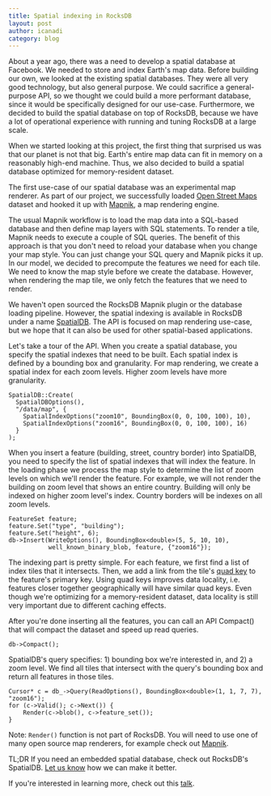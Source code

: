 ```yaml
---
title: Spatial indexing in RocksDB
layout: post
author: icanadi
category: blog
---
```


About a year ago, there was a need to develop a spatial database at Facebook. We needed to store and index Earth's map data. Before building our own, we looked at the existing spatial databases. They were all very good technology, but also general purpose. We could sacrifice a general-purpose API, so we thought we could build a more performant database, since it would be specifically designed for our use-case. Furthermore, we decided to build the spatial database on top of RocksDB, because we have a lot of operational experience with running and tuning RocksDB at a large scale.

When we started looking at this project, the first thing that surprised us was that our planet is not that big. Earth's entire map data can fit in memory on a reasonably high-end machine. Thus, we also decided to build a spatial database optimized for memory-resident dataset.

The first use-case of our spatial database was an experimental map renderer. As part of our project, we successfully loaded [Open Street Maps](https://www.openstreetmap.org/) dataset and hooked it up with [Mapnik](http://mapnik.org/), a map rendering engine.

The usual Mapnik workflow is to load the map data into a SQL-based database and then define map layers with SQL statements. To render a tile, Mapnik needs to execute a couple of SQL queries. The benefit of this approach is that you don't need to reload your database when you change your map style. You can just change your SQL query and Mapnik picks it up. In our model, we decided to precompute the features we need for each tile. We need to know the map style before we create the database. However, when rendering the map tile, we only fetch the features that we need to render.

We haven't open sourced the RocksDB Mapnik plugin or the database loading pipeline. However, the spatial indexing is available in RocksDB under a name [SpatialDB](https://github.com/facebook/rocksdb/blob/master/include/rocksdb/utilities/spatial_db.h). The API is focused on map rendering use-case, but we hope that it can also be used for other spatial-based applications.

Let's take a tour of the API. When you create a spatial database, you specify the spatial indexes that need to be built. Each spatial index is defined by a bounding box and granularity. For map rendering, we create a spatial index for each zoom levels. Higher zoom levels have more granularity.



    SpatialDB::Create(
      SpatialDBOptions(),
      "/data/map", {
        SpatialIndexOptions("zoom10", BoundingBox(0, 0, 100, 100), 10),
        SpatialIndexOptions("zoom16", BoundingBox(0, 0, 100, 100), 16)
      }
    );




When you insert a feature (building, street, country border) into SpatialDB, you need to specify the list of spatial indexes that will index the feature. In the loading phase we process the map style to determine the list of zoom levels on which we'll render the feature. For example, we will not render the building on zoom level that shows an entire country. Building will only be indexed on higher zoom level's index. Country borders will be indexes on all zoom levels.



    FeatureSet feature;
    feature.Set("type", "building");
    feature.Set("height", 6);
    db->Insert(WriteOptions(), BoundingBox<double>(5, 5, 10, 10),
               well_known_binary_blob, feature, {"zoom16"});




The indexing part is pretty simple. For each feature, we first find a list of index tiles that it intersects. Then, we add a link from the tile's [quad key](https://msdn.microsoft.com/en-us/library/bb259689.aspx) to the feature's primary key. Using quad keys improves data locality, i.e. features closer together geographically will have similar quad keys. Even though we're optimizing for a memory-resident dataset, data locality is still very important due to different caching effects.

After you're done inserting all the features, you can call an API Compact() that will compact the dataset and speed up read queries.



    db->Compact();




SpatialDB's query specifies: 1) bounding box we're interested in, and 2) a zoom level. We find all tiles that intersect with the query's bounding box and return all features in those tiles.




    Cursor* c = db_->Query(ReadOptions(), BoundingBox<double>(1, 1, 7, 7), "zoom16");
    for (c->Valid(); c->Next()) {
        Render(c->blob(), c->feature_set());
    }




Note: `Render()` function is not part of RocksDB. You will need to use one of many open source map renderers, for example check out [Mapnik](http://mapnik.org/).

TL;DR If you need an embedded spatial database, check out RocksDB's SpatialDB. [Let us know](https://www.facebook.com/groups/rocksdb.dev/) how we can make it better.

If you're interested in learning more, check out this [talk](https://www.youtube.com/watch?v=T1jWsDMONM8).
